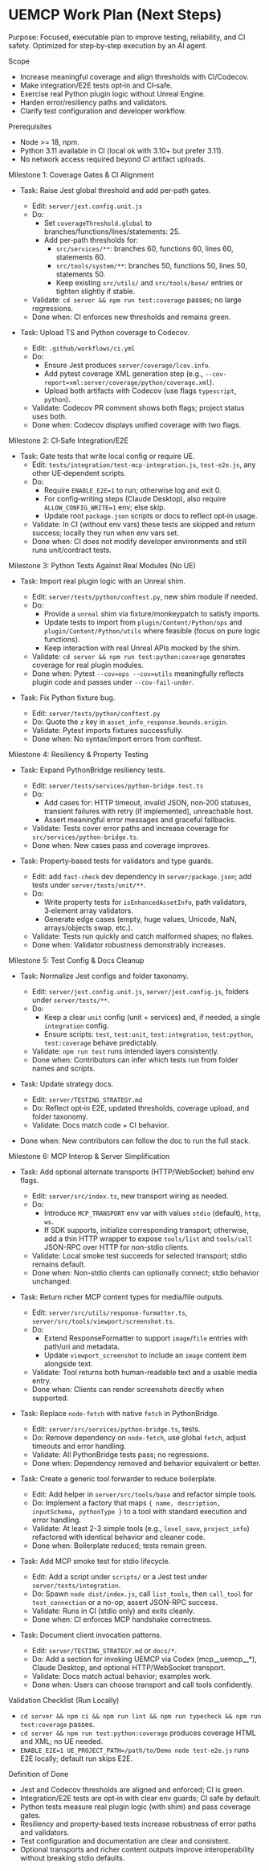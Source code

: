 # UEMCP Work Plan (Next Steps)

Purpose: Focused, executable plan to improve testing, reliability, and CI safety. Optimized for step‑by‑step execution by an AI agent.

Scope
- Increase meaningful coverage and align thresholds with CI/Codecov.
- Make integration/E2E tests opt‑in and CI‑safe.
- Exercise real Python plugin logic without Unreal Engine.
- Harden error/resiliency paths and validators.
- Clarify test configuration and developer workflow.

Prerequisites
- Node >= 18, npm.
- Python 3.11 available in CI (local ok with 3.10+ but prefer 3.11).
- No network access required beyond CI artifact uploads.

Milestone 1: Coverage Gates & CI Alignment
- Task: Raise Jest global threshold and add per‑path gates.
  - Edit: `server/jest.config.unit.js`
  - Do:
    - Set `coverageThreshold.global` to branches/functions/lines/statements: 25.
    - Add per‑path thresholds for:
      - `src/services/**`: branches 60, functions 60, lines 60, statements 60.
      - `src/tools/system/**`: branches 50, functions 50, lines 50, statements 50.
      - Keep existing `src/utils/` and `src/tools/base/` entries or tighten slightly if stable.
  - Validate: `cd server && npm run test:coverage` passes; no large regressions.
  - Done when: CI enforces new thresholds and remains green.

- Task: Upload TS and Python coverage to Codecov.
  - Edit: `.github/workflows/ci.yml`
  - Do:
    - Ensure Jest produces `server/coverage/lcov.info`.
    - Add pytest coverage XML generation step (e.g., `--cov-report=xml:server/coverage/python/coverage.xml`).
    - Upload both artifacts with Codecov (use flags `typescript`, `python`).
  - Validate: Codecov PR comment shows both flags; project status uses both.
  - Done when: Codecov displays unified coverage with two flags.

Milestone 2: CI‑Safe Integration/E2E
- Task: Gate tests that write local config or require UE.
  - Edit: `tests/integration/test-mcp-integration.js`, `test-e2e.js`, any other UE‑dependent scripts.
  - Do:
    - Require `ENABLE_E2E=1` to run; otherwise log and exit 0.
    - For config‑writing steps (Claude Desktop), also require `ALLOW_CONFIG_WRITE=1` env; else skip.
    - Update root `package.json` scripts or docs to reflect opt‑in usage.
  - Validate: In CI (without env vars) these tests are skipped and return success; locally they run when env vars set.
  - Done when: CI does not modify developer environments and still runs unit/contract tests.

Milestone 3: Python Tests Against Real Modules (No UE)
- Task: Import real plugin logic with an Unreal shim.
  - Edit: `server/tests/python/conftest.py`, new shim module if needed.
  - Do:
    - Provide a `unreal` shim via fixture/monkeypatch to satisfy imports.
    - Update tests to import from `plugin/Content/Python/ops` and `plugin/Content/Python/utils` where feasible (focus on pure logic functions).
    - Keep interaction with real Unreal APIs mocked by the shim.
  - Validate: `cd server && npm run test:python:coverage` generates coverage for real plugin modules.
  - Done when: Pytest `--cov=ops --cov=utils` meaningfully reflects plugin code and passes under `--cov-fail-under`.

- Task: Fix Python fixture bug.
  - Edit: `server/tests/python/conftest.py`
  - Do: Quote the `z` key in `asset_info_response.bounds.origin`.
  - Validate: Pytest imports fixtures successfully.
  - Done when: No syntax/import errors from conftest.

Milestone 4: Resiliency & Property Testing
- Task: Expand PythonBridge resiliency tests.
  - Edit: `server/tests/services/python-bridge.test.ts`
  - Do:
    - Add cases for: HTTP timeout, invalid JSON, non‑200 statuses, transient failures with retry (if implemented), unreachable host.
    - Assert meaningful error messages and graceful fallbacks.
  - Validate: Tests cover error paths and increase coverage for `src/services/python-bridge.ts`.
  - Done when: New cases pass and coverage improves.

- Task: Property‑based tests for validators and type guards.
  - Edit: add `fast-check` dev dependency in `server/package.json`; add tests under `server/tests/unit/**`.
  - Do:
    - Write property tests for `isEnhancedAssetInfo`, path validators, 3‑element array validators.
    - Generate edge cases (empty, huge values, Unicode, NaN, arrays/objects swap, etc.).
  - Validate: Tests run quickly and catch malformed shapes; no flakes.
  - Done when: Validator robustness demonstrably increases.

Milestone 5: Test Config & Docs Cleanup
- Task: Normalize Jest configs and folder taxonomy.
  - Edit: `server/jest.config.unit.js`, `server/jest.config.js`, folders under `server/tests/**`.
  - Do:
    - Keep a clear `unit` config (unit + services) and, if needed, a single `integration` config.
    - Ensure scripts: `test`, `test:unit`, `test:integration`, `test:python`, `test:coverage` behave predictably.
  - Validate: `npm run test` runs intended layers consistently.
  - Done when: Contributors can infer which tests run from folder names and scripts.

- Task: Update strategy docs.
  - Edit: `server/TESTING_STRATEGY.md`
  - Do: Reflect opt‑in E2E, updated thresholds, coverage upload, and folder taxonomy.
  - Validate: Docs match code + CI behavior.
- Done when: New contributors can follow the doc to run the full stack.

Milestone 6: MCP Interop & Server Simplification
- Task: Add optional alternate transports (HTTP/WebSocket) behind env flags.
  - Edit: `server/src/index.ts`, new transport wiring as needed.
  - Do:
    - Introduce `MCP_TRANSPORT` env var with values `stdio` (default), `http`, `ws`.
    - If SDK supports, initialize corresponding transport; otherwise, add a thin HTTP wrapper to expose `tools/list` and `tools/call` JSON-RPC over HTTP for non-stdio clients.
  - Validate: Local smoke test succeeds for selected transport; stdio remains default.
  - Done when: Non-stdio clients can optionally connect; stdio behavior unchanged.

- Task: Return richer MCP content types for media/file outputs.
  - Edit: `server/src/utils/response-formatter.ts`, `server/src/tools/viewport/screenshot.ts`.
  - Do:
    - Extend ResponseFormatter to support `image`/`file` entries with path/uri and metadata.
    - Update `viewport_screenshot` to include an `image` content item alongside text.
  - Validate: Tool returns both human-readable text and a usable media entry.
  - Done when: Clients can render screenshots directly when supported.

- Task: Replace `node-fetch` with native `fetch` in PythonBridge.
  - Edit: `server/src/services/python-bridge.ts`, tests.
  - Do: Remove dependency on `node-fetch`, use global `fetch`, adjust timeouts and error handling.
  - Validate: All PythonBridge tests pass; no regressions.
  - Done when: Dependency removed and behavior equivalent or better.

- Task: Create a generic tool forwarder to reduce boilerplate.
  - Edit: Add helper in `server/src/tools/base` and refactor simple tools.
  - Do: Implement a factory that maps `{ name, description, inputSchema, pythonType }` to a tool with standard execution and error handling.
  - Validate: At least 2-3 simple tools (e.g., `level_save`, `project_info`) refactored with identical behavior and cleaner code.
  - Done when: Boilerplate reduced; tests remain green.

- Task: Add MCP smoke test for stdio lifecycle.
  - Edit: Add a script under `scripts/` or a Jest test under `server/tests/integration`.
  - Do: Spawn `node dist/index.js`, call `list_tools`, then `call_tool` for `test_connection` or a no-op; assert JSON-RPC success.
  - Validate: Runs in CI (stdio only) and exits cleanly.
  - Done when: CI enforces MCP handshake correctness.

- Task: Document client invocation patterns.
  - Edit: `server/TESTING_STRATEGY.md` or `docs/*`.
  - Do: Add a section for invoking UEMCP via Codex (mcp__uemcp__*), Claude Desktop, and optional HTTP/WebSocket transport.
  - Validate: Docs match actual behavior; examples work.
  - Done when: Users can choose transport and call tools confidently.

Validation Checklist (Run Locally)
- `cd server && npm ci && npm run lint && npm run typecheck && npm run test:coverage` passes.
- `cd server && npm run test:python:coverage` produces coverage HTML and XML; no UE needed.
- `ENABLE_E2E=1 UE_PROJECT_PATH=/path/to/Demo node test-e2e.js` runs E2E locally; default run skips E2E.

Definition of Done
- Jest and Codecov thresholds are aligned and enforced; CI is green.
- Integration/E2E tests are opt‑in with clear env guards; CI safe by default.
- Python tests measure real plugin logic (with shim) and pass coverage gates.
- Resiliency and property‑based tests increase robustness of error paths and validators.
- Test configuration and documentation are clear and consistent.
- Optional transports and richer content outputs improve interoperability without breaking stdio defaults.
